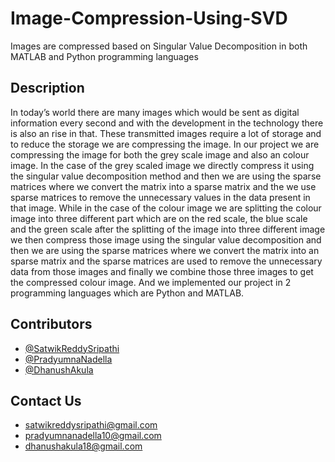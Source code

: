 # Image-Compression-Using-SVD
Images are compressed based on Singular Value Decomposition in both MATLAB and Python programming languages

## Description
In today’s world there are many images which would be sent as digital information every second and with the development in the technology there is also an rise in that. These transmitted images require a lot of storage and to reduce the storage we are compressing the image. In our project we are compressing the image for both the grey scale image and also an colour image. In the case of the grey scaled image we directly compress it using the singular value decomposition method and then we are using the sparse matrices where we convert the matrix into a sparse matrix and the we use sparse matrices to remove the unnecessary values in the data present in that image. While in the case of the colour image we are splitting the colour image into three different part which are on the red scale, the blue scale and the green scale after the splitting of the image into three different image we then compress those image using the singular value decomposition and then we are using the sparse matrices where we convert the matrix into an sparse matrix and the sparse matrices are used to remove the unnecessary data from those images and finally we combine those three images to get the compressed colour image. And we implemented our project in 2 programming languages which are Python and MATLAB.


## Contributors
 * [@SatwikReddySripathi](https://github.com/SatwikReddySripathi)
 * [@PradyumnaNadella](https://github.com/PradyumnaNadella)
 * [@DhanushAkula](https://github.com/DhanushAkula)

## Contact Us
* satwikreddysripathi@gmail.com
* pradyumnanadella10@gmail.com
* dhanushakula18@gmail.com
